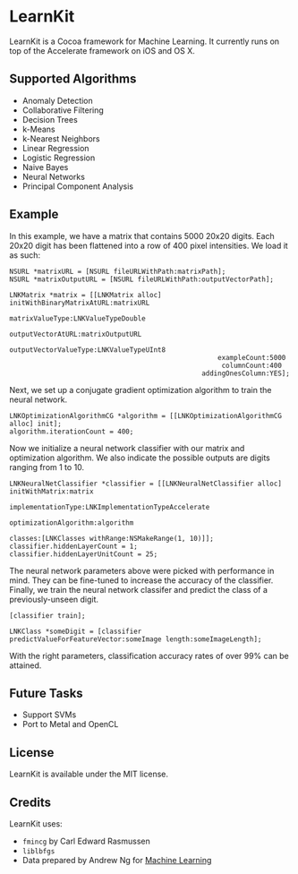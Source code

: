 LearnKit
========

LearnKit is a Cocoa framework for Machine Learning. It currently runs on top of the Accelerate framework on iOS and OS X.

Supported Algorithms
--------------------

- Anomaly Detection
- Collaborative Filtering
- Decision Trees
- k-Means
- k-Nearest Neighbors
- Linear Regression
- Logistic Regression
- Naive Bayes
- Neural Networks
- Principal Component Analysis

Example
-------

In this example, we have a matrix that contains 5000 20x20 digits. Each 20x20 digit has been flattened into a row of 400 pixel intensities. We load it as such:

	NSURL *matrixURL = [NSURL fileURLWithPath:matrixPath];
	NSURL *matrixOutputURL = [NSURL fileURLWithPath:outputVectorPath];
	
	LNKMatrix *matrix = [[LNKMatrix alloc] initWithBinaryMatrixAtURL:matrixURL
													 matrixValueType:LNKValueTypeDouble
												   outputVectorAtURL:matrixOutputURL
											   outputVectorValueType:LNKValueTypeUInt8
														exampleCount:5000
														 columnCount:400
													addingOnesColumn:YES];

Next, we set up a conjugate gradient optimization algorithm to train the neural network.

	LNKOptimizationAlgorithmCG *algorithm = [[LNKOptimizationAlgorithmCG alloc] init];
	algorithm.iterationCount = 400;

Now we initialize a neural network classifier with our matrix and optimization algorithm. We also indicate the possible outputs are digits ranging from 1 to 10.

	LNKNeuralNetClassifier *classifier = [[LNKNeuralNetClassifier alloc] initWithMatrix:matrix 
																	 implementationType:LNKImplementationTypeAccelerate
																  optimizationAlgorithm:algorithm
																				classes:[LNKClasses withRange:NSMakeRange(1, 10)]];
	classifier.hiddenLayerCount = 1;
	classifier.hiddenLayerUnitCount = 25;

The neural network parameters above were picked with performance in mind. They can be fine-tuned to increase the accuracy of the classifier. Finally, we train the neural network classifer and predict the class of a previously-unseen digit.

	[classifier train];
	
	LNKClass *someDigit = [classifier predictValueForFeatureVector:someImage length:someImageLength];

With the right parameters, classification accuracy rates of over 99% can be attained.

Future Tasks
------------

- Support SVMs
- Port to Metal and OpenCL

License
-------

LearnKit is available under the MIT license.

Credits
-------

LearnKit uses:

- `fmincg` by Carl Edward Rasmussen
- `liblbfgs`
- Data prepared by Andrew Ng for [Machine Learning](https://www.coursera.org/course/ml)
